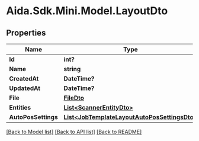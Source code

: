# Aida.Sdk.Mini.Model.LayoutDto

## Properties

Name | Type | Description | Notes
------------ | ------------- | ------------- | -------------
**Id** | **int?** |  | [optional] 
**Name** | **string** |  | [optional] 
**CreatedAt** | **DateTime?** |  | [optional] 
**UpdatedAt** | **DateTime?** |  | [optional] 
**File** | [**FileDto**](FileDto.md) |  | [optional] 
**Entities** | [**List&lt;ScannerEntityDto&gt;**](ScannerEntityDto.md) |  | [optional] 
**AutoPosSettings** | [**List&lt;JobTemplateLayoutAutoPosSettingsDto&gt;**](JobTemplateLayoutAutoPosSettingsDto.md) |  | [optional] 

[[Back to Model list]](../README.md#documentation-for-models) [[Back to API list]](../README.md#documentation-for-api-endpoints) [[Back to README]](../README.md)

